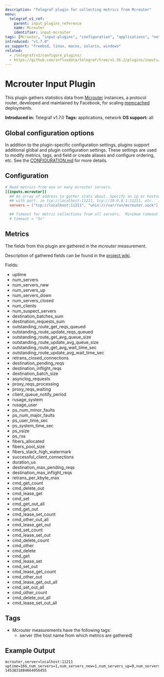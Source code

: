 ```yaml
---
description: "Telegraf plugin for collecting metrics from Mcrouter"
menu:
  telegraf_v1_ref:
    parent: input_plugins_reference
    name: Mcrouter
    identifier: input-mcrouter
tags: [Mcrouter, "input-plugins", "configuration", "applications", "network"]
introduced: "v1.7.0"
os_support: "freebsd, linux, macos, solaris, windows"
related:
  - /telegraf/v1/configure_plugins/
  - https://github.com/influxdata/telegraf/tree/v1.36.2/plugins/inputs/mcrouter/README.md, Mcrouter Plugin Source
---
```


# Mcrouter Input Plugin

This plugin gathers statistics data from [Mcrouter](https://github.com/facebook/mcrouter) instances, a
protocol router, developed and maintained by Facebook, for scaling
[memcached](http://memcached.org/) deployments.

**Introduced in:** Telegraf v1.7.0
**Tags:** applications, network
**OS support:** all

[mcrouter]: https://github.com/facebook/mcrouter
[memcached]: http://memcached.org/

## Global configuration options <!-- @/docs/includes/plugin_config.md -->

In addition to the plugin-specific configuration settings, plugins support
additional global and plugin configuration settings. These settings are used to
modify metrics, tags, and field or create aliases and configure ordering, etc.
See the [CONFIGURATION.md](/telegraf/v1/configuration/#plugins) for more details.

[CONFIGURATION.md]: ../../../docs/CONFIGURATION.md#plugins

## Configuration

```toml @sample.conf
# Read metrics from one or many mcrouter servers.
[[inputs.mcrouter]]
  ## An array of address to gather stats about. Specify an ip or hostname
  ## with port. ie tcp://localhost:11211, tcp://10.0.0.1:11211, etc.
  servers = ["tcp://localhost:11211", "unix:///var/run/mcrouter.sock"]

  ## Timeout for metric collections from all servers.  Minimum timeout is "1s".
  # timeout = "5s"
```

## Metrics

The fields from this plugin are gathered in the *mcrouter* measurement.

Description of gathered fields can be found in the [project wiki](https://github.com/facebook/mcrouter/wiki/Stats-list).

Fields:

* uptime
* num_servers
* num_servers_new
* num_servers_up
* num_servers_down
* num_servers_closed
* num_clients
* num_suspect_servers
* destination_batches_sum
* destination_requests_sum
* outstanding_route_get_reqs_queued
* outstanding_route_update_reqs_queued
* outstanding_route_get_avg_queue_size
* outstanding_route_update_avg_queue_size
* outstanding_route_get_avg_wait_time_sec
* outstanding_route_update_avg_wait_time_sec
* retrans_closed_connections
* destination_pending_reqs
* destination_inflight_reqs
* destination_batch_size
* asynclog_requests
* proxy_reqs_processing
* proxy_reqs_waiting
* client_queue_notify_period
* rusage_system
* rusage_user
* ps_num_minor_faults
* ps_num_major_faults
* ps_user_time_sec
* ps_system_time_sec
* ps_vsize
* ps_rss
* fibers_allocated
* fibers_pool_size
* fibers_stack_high_watermark
* successful_client_connections
* duration_us
* destination_max_pending_reqs
* destination_max_inflight_reqs
* retrans_per_kbyte_max
* cmd_get_count
* cmd_delete_out
* cmd_lease_get
* cmd_set
* cmd_get_out_all
* cmd_get_out
* cmd_lease_set_count
* cmd_other_out_all
* cmd_lease_get_out
* cmd_set_count
* cmd_lease_set_out
* cmd_delete_count
* cmd_other
* cmd_delete
* cmd_get
* cmd_lease_set
* cmd_set_out
* cmd_lease_get_count
* cmd_other_out
* cmd_lease_get_out_all
* cmd_set_out_all
* cmd_other_count
* cmd_delete_out_all
* cmd_lease_set_out_all

[wiki]: https://github.com/facebook/mcrouter/wiki/Stats-list

## Tags

* Mcrouter measurements have the following tags:
  * server (the host name from which metrics are gathered)

## Example Output

```text
mcrouter,server=localhost:11211 uptime=166,num_servers=1,num_servers_new=1,num_servers_up=0,num_servers_down=0,num_servers_closed=0,num_clients=1,num_suspect_servers=0,destination_batches_sum=0,destination_requests_sum=0,outstanding_route_get_reqs_queued=0,outstanding_route_update_reqs_queued=0,outstanding_route_get_avg_queue_size=0,outstanding_route_update_avg_queue_size=0,outstanding_route_get_avg_wait_time_sec=0,outstanding_route_update_avg_wait_time_sec=0,retrans_closed_connections=0,destination_pending_reqs=0,destination_inflight_reqs=0,destination_batch_size=0,asynclog_requests=0,proxy_reqs_processing=1,proxy_reqs_waiting=0,client_queue_notify_period=0,rusage_system=0.040966,rusage_user=0.020483,ps_num_minor_faults=2490,ps_num_major_faults=11,ps_user_time_sec=0.02,ps_system_time_sec=0.04,ps_vsize=697741312,ps_rss=10563584,fibers_allocated=0,fibers_pool_size=0,fibers_stack_high_watermark=0,successful_client_connections=18,duration_us=0,destination_max_pending_reqs=0,destination_max_inflight_reqs=0,retrans_per_kbyte_max=0,cmd_get_count=0,cmd_delete_out=0,cmd_lease_get=0,cmd_set=0,cmd_get_out_all=0,cmd_get_out=0,cmd_lease_set_count=0,cmd_other_out_all=0,cmd_lease_get_out=0,cmd_set_count=0,cmd_lease_set_out=0,cmd_delete_count=0,cmd_other=0,cmd_delete=0,cmd_get=0,cmd_lease_set=0,cmd_set_out=0,cmd_lease_get_count=0,cmd_other_out=0,cmd_lease_get_out_all=0,cmd_set_out_all=0,cmd_other_count=0,cmd_delete_out_all=0,cmd_lease_set_out_all=0 1453831884664956455
```
